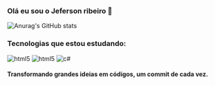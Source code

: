 ### Olá eu sou o Jeferson ribeiro 👋


![Anurag's GitHub stats](https://github-readme-stats.vercel.app/api?username=Jeff05Xx&theme=transparent)


### Tecnologias que estou estudando:

<div style="display: inline_block">
<img alt="html5"  src="https://img.shields.io/badge/HTML5-E34F26?style=for-the-badge&logo=html5&logoColor=white"/>
<img alt="html5"  src="https://img.shields.io/badge/CSS3-1572B6?style=for-the-badge&logo=css3&logoColor=white"/>
<img alt="c#"  src="https://img.shields.io/badge/C%23-239120?style=for-the-badge&logo=c-sharp&logoColor=white"/>
</div>

#### Transformando grandes ideias em códigos, um commit de cada vez.

